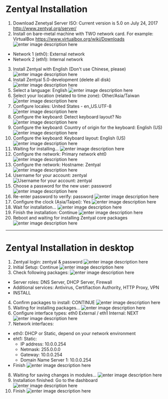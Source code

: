 Zentyal Installation
===============
1. Download Zenetyal Server ISO: Current version is 5.0 on July 24, 2017 http://www.zentyal.org/server/
2. Install on bare-metal machine with TWO network card. For example: VirtualBox https://www.virtualbox.org/wiki/Downloads ![enter image description here](https://lh3.googleusercontent.com/-lV8dMIh2h3s/WXYLQz0r6zI/AAAAAAADOv4/Bcx2_ri-15INl2ej9jwE0ZbJ5wYuoF-5ACHMYCw/s0/2017-07-24_22-57-42.png)
 - Network 1 (eth0): External network
 - Network 2 (eth1): Internal network 
3. Install Zentyal with English (Don't use Chinese, please) ![enter image description here](https://lh3.googleusercontent.com/-MvcoHFWdKtY/WXYMBA0i1KI/AAAAAAADOwA/tz1fdFDMIZACEWs5Xi6xmrmM-Ib17UnbwCHMYCw/s0/2017-07-24_23-00-56.png)
4. Install Zentyal 5.0-development (delete all disk) ![enter image description here](https://lh3.googleusercontent.com/-6CtyW-zvEGQ/WXYMdJsGpDI/AAAAAAADOwE/c3DdEXHAspgZZGC4vVPcunce0hm0EcMdQCHMYCw/s0/2017-07-24_23-02-47.png)
5. Select a language: English ![enter image description here](https://lh3.googleusercontent.com/-c_uAGF026aE/WXYMzOAGd0I/AAAAAAADOwI/VX2bSrlRKEARavClTRHIbrmnBYQHMkn4ACHMYCw/s0/2017-07-24_23-04-15.png)
6. Select your location (related to time zone): Other/Asia/Taiwan ![enter image description here](https://lh3.googleusercontent.com/-kwcM_q8gTJo/WXYNTFeFoxI/AAAAAAADOwM/2-wxH-8zRTYeKkfWVzMUiYFBSQv4YndJACHMYCw/s0/2017-07-24_23-06-24.png)
7. Configure locales: United States - en_US.UTF-8 ![enter image description here](https://lh3.googleusercontent.com/-tVSvzUJQEsU/WXYNh_e3_II/AAAAAAADOwQ/vMw0Ic5HltEt8Vz_gdGPRG7qzXw6fQuyACHMYCw/s0/2017-07-24_23-07-23.png)
8. Configure the keyboard: Detect keyboard layout? No ![enter image description here](https://lh3.googleusercontent.com/-TFAQ8hbZU0k/WXYNyl9fqeI/AAAAAAADOwU/oC3yXB7u3SUQr7HIoXrzwIkvBdbZUoFdACHMYCw/s0/2017-07-24_23-08-30.png)
9. Configure the keyboard: Country of origin for the keyboard: English (US) ![enter image description here](https://lh3.googleusercontent.com/-ke_aGHxVMuE/WXYN7mmp6iI/AAAAAAADOwY/mpDxZnWwOzUEk7r4aYAYu1w4ohVv5OhFwCHMYCw/s0/2017-07-24_23-09-06.png)
10. Configure the keyboard: Keyboard layout: English (US) ![enter image description here](https://lh3.googleusercontent.com/-4uf1xa6Py9g/WXYQOcLJzNI/AAAAAAADOwk/pyPcKwBd2pASmmLy1BfzH2lirJA3sE8NACHMYCw/s0/2017-07-24_23-18-53.png)
11. Waiting for installing... ![enter image description here](https://lh3.googleusercontent.com/-8c2ziWWBZsg/WXYQ35KTG9I/AAAAAAADOwo/XOKUCa7fAmAAPjMwY8G8wGcsyKp3eaMuACHMYCw/s0/2017-07-24_23-21-39.png)
12. Configure the network: Primary network eht0 ![enter image description here](https://lh3.googleusercontent.com/-Eg3oawwXJso/WXYRHMXnzPI/AAAAAAADOws/HHWfPC2msj4vON0gzsp_QWKustDekcPggCHMYCw/s0/2017-07-24_23-22-29.png) 
13. Configure the network: Hostname: Zentyal ![enter image description here](https://lh3.googleusercontent.com/-CXFJcjDhfVA/WXYRRW553MI/AAAAAAADOww/KqEoIc8kBi4WpI9YwJgQ1YW_Aln952ikwCHMYCw/s0/2017-07-24_23-23-21.png) 
14. Username for your account: zentyal ![Username for your account: zentyal](https://lh3.googleusercontent.com/-82jXCFQSG8c/WXYRu5SsDnI/AAAAAAADOw4/OJSYlK4NscwBwyME9GwiZtRyzimGNbNAQCHMYCw/s0/2017-07-24_23-25-19.png)
15. Choose a password for the new user: password ![enter image description here](https://lh3.googleusercontent.com/-HDjr2iFxVsY/WXYR3HKA5DI/AAAAAAADOw8/IeWGChLu168rMMp4mFfhvEuK1ih6kATPwCHMYCw/s0/2017-07-24_23-25-52.png)
16. Re-enter password to verify: password ![enter image description here](https://lh3.googleusercontent.com/-vT9cC01J66o/WXYSAiQ4bkI/AAAAAAADOxA/E9nbFHMvaF4p3VRW67dMRTaTg2PWX_DYQCHMYCw/s0/2017-07-24_23-26-30.png)
17. Configure the clock (Asia/Taipei): Yes ![enter image description here](https://lh3.googleusercontent.com/-Xv-fZ1zeeYA/WXYST7vzgsI/AAAAAAADOxI/z2aaM4uqf1Ee921FqMwof5BBl9QaT3a8QCHMYCw/s0/2017-07-24_23-27-47.png)
18. Wait for installation... ![enter image description here](https://lh3.googleusercontent.com/-y71RmBxJUXE/WXYSgYoXLcI/AAAAAAADOxM/eLw9oilGhA4621meOqtaEJuxT1wYmQv1gCHMYCw/s0/2017-07-24_23-28-37.png)
19. Finish the installation: Continue  ![enter image description here](https://lh3.googleusercontent.com/-Qnd2lN11vvo/WXagP7zo4QI/AAAAAAADOxs/6tNG_FcLM80H5PTUkeqi9bieJ3vdRjXyACHMYCw/s0/2017-07-25_09-33-22.png)
20. Reboot and waiting for installing Zentyal core packages ![enter image description here](https://lh3.googleusercontent.com/-ixPqe5aoopg/WXagm6IUObI/AAAAAAADOxw/JHiYED0pMBEA8bWFfeeyuejayAPKhRvzgCHMYCw/s0/2017-07-25_09-34-55.png)


----------


Zentyal Installation in desktop
===============

1. Zentyal login: zentyal & password 
![enter image description here](https://lh3.googleusercontent.com/-VpC3Y0OqOwM/WXcPBTp_mfI/AAAAAAADO3k/DK0MNgnbeosTMjBCjinGB_Pq-fO6FsBtQCHMYCw/s0/2017-07-25_17-21-00.png)
2. Initial Setup: Continue 
![enter image description here](https://lh3.googleusercontent.com/-r3NDXLENlrM/WXbAXAAEPiI/AAAAAAADOyk/wFrcQP7QkEAgIt0K8BnV2rwqmby7xcp7QCHMYCw/s0/2017-07-25_11-50-23.png)
3. Check following packages: 
![enter image description here](https://lh3.googleusercontent.com/-wCZ6LXL5xVw/WXcPl1WXR8I/AAAAAAADO3o/EmOyqUfrkvodOo-MifKJ-8W2nDLTP1pPgCHMYCw/s0/2017-07-25_17-28-20.png)
  - Server roles: DNS Server, DHCP Server, Firewall
  - Additional services: Antivirus, Certifiaction Authority, HTTP Proxy, VPN
  - INSTALL
4. Confirm packages to install: CONTINUE 
![enter image description here](https://lh3.googleusercontent.com/-uIpaPTqa-Zs/WXbBIHowu9I/AAAAAAADOyw/17fusOvKLc8XOg3SdoD1rrbsBkP8ybCVQCHMYCw/s0/2017-07-25_11-53-40.png)
5. Waiting for installing packages... 
![enter image description here](https://lh3.googleusercontent.com/-aazhbwnLCmM/WXbBW6ujo4I/AAAAAAADOy0/VlPV3J43ENkN_z-oANt4kZKfGv2UiqnugCHMYCw/s0/2017-07-25_11-54-38.png)
6. Configure interface types: eth0 External / eth1 Internal: NEXT 
![enter image description here](https://lh3.googleusercontent.com/-p7VLsahseqQ/WXbGsfWfzaI/AAAAAAADOzE/wu12cgesvWY9MUVI98ngN0NFCrKH6N1RgCHMYCw/s0/2017-07-25_12-17-24.png)
7. Network interfaces: 
  - eth0: DHCP or Static, depend on your network environment
  - eht1: Static: 
      - IP address: 10.0.0.254
      - Netmask: 255.0.0.0
      - Gateway: 10.0.0.254 
      - Domain Name Server 1: 10.0.0.254
  - Finish 
![enter image description here](https://lh3.googleusercontent.com/-VAqdauaXYhI/WXbHdrBes-I/AAAAAAADOzI/e61SKdwdA08bnksGdKi_AIqMvi9PKrAuwCHMYCw/s0/2017-07-25_12-20-40.png)
8. Waiting for saving changes in modules... 
![enter image description here](https://lh3.googleusercontent.com/-ZP7uRy67HxE/WXbH_O1wK3I/AAAAAAADOzM/P6PZqW7BjOMLDYehXTjzUqKnqjYMnkPAgCHMYCw/s0/2017-07-25_12-22-56.png)
9. Installation finished: Go to the dashboard 
![enter image description here](https://lh3.googleusercontent.com/-2ycU0GPFeH0/WXbIGkCF-dI/AAAAAAADOzQ/Er31VpCWuiYa-WNYdKGB8LGyMloFiwdIQCHMYCw/s0/2017-07-25_12-23-25.png)
10. Finish 
![enter image description here](https://lh3.googleusercontent.com/-JNWjG6dK2xs/WXbIRtLLGBI/AAAAAAADOzU/D00isQXIe_QCeFxKJ45sr7wcSsd6iR61ACHMYCw/s0/2017-07-25_12-24-09.png)